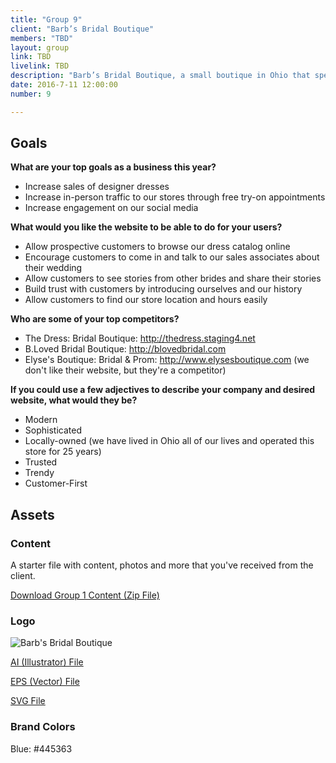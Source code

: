 ```yaml
---
title: "Group 9"
client: "Barb’s Bridal Boutique"
members: "TBD"
layout: group
link: TBD
livelink: TBD
description: "Barb’s Bridal Boutique, a small boutique in Ohio that specializes in bridal wear."
date: 2016-7-11 12:00:00
number: 9

---
```


## Goals

**What are your top goals as a business this year?**

* Increase sales of designer dresses
* Increase in-person traffic to our stores through free try-on appointments
* Increase engagement on our social media

**What would you like the website to be able to do for your users?**

* Allow prospective customers to browse our dress catalog online
* Encourage customers to come in and talk to our sales associates about their wedding
* Allow customers to see stories from other brides and share their stories
* Build trust with customers by introducing ourselves and our history
* Allow customers to find our store location and hours easily

**Who are some of your top competitors?**

* The Dress: Bridal Boutique: http://thedress.staging4.net
* B.Loved Bridal Boutique: http://blovedbridal.com
* Elyse's Boutique: Bridal & Prom: http://www.elysesboutique.com  (we don't like their website, but they're a competitor)

**If you could use a few adjectives to describe your company and desired website, what would they be?**

* Modern
* Sophisticated
* Locally-owned (we have lived in Ohio all of our lives and operated this store for 25 years)
* Trusted
* Trendy
* Customer-First

<!--http://evesbridalwear.co.za/product/prina/-->

## Assets

### Content

A starter file with content, photos and more that you've received from the client.  

<a href="/class/groups/assets/group1/Group-1-Content.zip">Download Group 1 Content (Zip File)</a>

### Logo
<img src="/class/groups/assets/group1/barb.svg" alt="Barb's Bridal Boutique" />

<a href="/class/groups/assets/group1/barb.ai">AI (Illustrator) File</a>

<a href="/class/groups/assets/group1/barb.eps">EPS (Vector) File</a>

<a href="/class/groups/assets/group1/barb.svg">SVG File</a>

### Brand Colors

Blue: #445363
